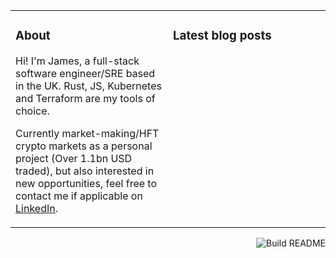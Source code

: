 <table><tr><td valign="top" width="50%">

### About

Hi! I'm James, a full-stack software engineer/SRE based in the UK. Rust, JS, Kubernetes and Terraform are my tools of choice.

Currently market-making/HFT crypto markets as a personal project (Over 1.1bn USD traded), but also interested in new opportunities, feel free to contact me if applicable on [LinkedIn](https://www.linkedin.com/in/jracollins).

</td><td valign="top" width="50%">

### Latest blog posts

<!-- blog start -->

<!-- blog end -->

</td></tr></table>

<a href="https://github.com/jracollins/jracollins/actions"><img src="https://github.com/jracollins/jracollins/workflows/Build%20README.md/badge.svg" align="right" alt="Build README"></a>

<!--
**jracollins/jracollins** is a ✨ _special_ ✨ repository because its `README.md` (this file) appears on your GitHub profile.

Here are some ideas to get you started:

- 🔭 I’m currently working on ...
- 🌱 I’m currently learning ...
- 👯 I’m looking to collaborate on ...
- 🤔 I’m looking for help with ...
- 💬 Ask me about ...
- 📫 How to reach me: ...
- 😄 Pronouns: ...
- ⚡ Fun fact: ...
-->
